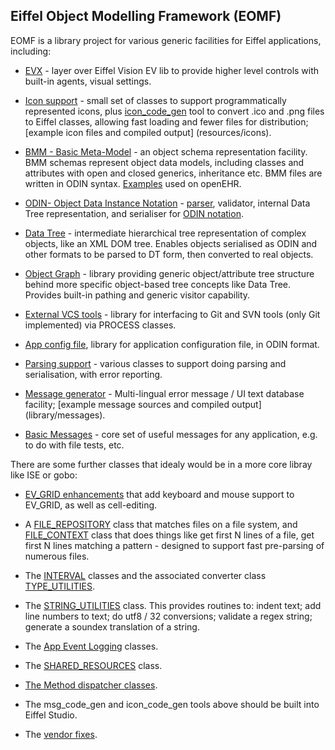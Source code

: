 ## Eiffel Object Modelling Framework (EOMF)

EOMF is a library project for various generic facilities for Eiffel applications, including:

* [EVX](library/gui/evx) - layer over Eiffel Vision EV lib to provide higher level controls with built-in agents, visual settings.

* [Icon support](library/gui/icons) - small set of classes to support programmatically represented icons, plus [icon_code_gen](apps/icon_code_gen) tool to convert .ico and .png files to Eiffel classes, allowing fast loading and fewer files for distribution; [example icon files and compiled output] (resources/icons).

* [BMM - Basic Meta-Model](library/bmm) - an object schema representation facility. BMM schemas represent object data models, including classes and attributes with open and closed generics, inheritance etc. BMM files are written in ODIN syntax. [Examples](https://github.com/openEHR/reference-models/tree/master/models/openEHR/Release-1.0.2/BMM) used on openEHR.

* [ODIN- Object Data Instance Notation](library/odin) - [parser](parsers/odin), validator, internal Data Tree representation, and serialiser for [ODIN notation](https://github.com/openEHR/odin). 

* [Data Tree](library/data_tree) - intermediate hierarchical tree representation of complex objects, like an XML DOM tree. Enables objects serialised as ODIN and other formats to be parsed to DT form, then converted to real objects.

* [Object Graph](library/object_graph) - library providing generic object/attribute tree structure behind more specific object-based tree concepts like Data Tree. Provides built-in pathing and generic visitor capability.

* [External VCS tools](library/external_tools) - library for interfacing to Git and SVN tools (only Git implemented) via PROCESS classes.

* [App config file](library/app_support/app_resources), library for application configuration file, in ODIN format.

* [Parsing support](library/parsing) - various classes to support doing parsing and serialisation, with error reporting.

* [Message generator](apps/msg_code_gen) - Multi-lingual error message / UI text database facility; [example message sources and compiled output] (library/messages).

* [Basic Messages](library/messages) - core set of useful messages for any application, e.g. to do with file tests, etc.

There are some further classes that idealy would be in a more core libray like ISE or gobo:

* [EV_GRID enhancements](library/gui/vision2) that add keyboard and mouse support to EV_GRID, as well as cell-editing.

* A [FILE_REPOSITORY](library/file_system/file_repository.e) class that matches files on a file system, and [FILE_CONTEXT](library/file_system/file_context.e) class that does things like get first N lines of a file, get first N lines matching a pattern - designed to support fast pre-parsing of numerous files.

* The [INTERVAL](library/basic/data_structures) classes and the associated converter class [TYPE_UTILITIES](library/basic/data_structures/type_utilities.e).

* The [STRING_UTILITIES](library/basic/formatting/string_utilities.e) class. This provides routines to: indent text; add line numbers to text; do utf8 / 32 conversions; validate a regex string; generate a soundex translation of a string.

* The [App Event Logging](library/app_support/event_log) classes.

* The [SHARED_RESOURCES](library/app_support/app_resources/shared_resources.e) class.

* [The Method dispatcher classes](library/app_support/method_dispatch).

* The msg_code_gen and icon_code_gen tools above should be built into Eiffel Studio.

* The [vendor fixes](library/vendor-fixes/eiffel_software).

